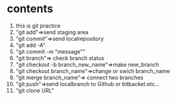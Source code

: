 # contents

1. this is git practice
2. "git add"=>send staging area
3. "git commit"=>send localrepository
4. "git add -A"
5. "git commit -m "message""
6. "git branch"=> check branch status
7. "git checkout -b branch_new_name"=>make new_branch
8. "git checkout branch_name"=>change or swich branch_name
9. "git merge branch_name"=> connect two branches
10. "git push"=>send localbranch to Github or bitbacket.etc...
11. "git clone URL"
